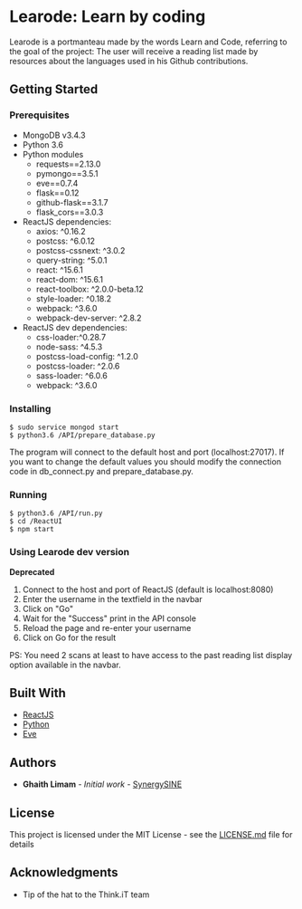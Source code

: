 # Learode: Learn by coding

Learode is a portmanteau made by the words Learn and Code, referring to the goal of the project: The user will receive a reading list made by resources about the languages used in his Github contributions.

## Getting Started
### Prerequisites
 - MongoDB v3.4.3
 - Python 3.6
 - Python modules
	 - requests==2.13.0
	 - pymongo==3.5.1
	 - eve==0.7.4
	 - flask==0.12
	 - github-flask==3.1.7
	 - flask_cors==3.0.3
 - ReactJS dependencies: 
	 - axios: ^0.16.2 
	 - postcss: ^6.0.12
	 - postcss-cssnext: ^3.0.2
	 - query-string: ^5.0.1
	 - react: ^15.6.1
	 - react-dom: ^15.6.1
	 - react-toolbox: ^2.0.0-beta.12
	 - style-loader: ^0.18.2
	 - webpack: ^3.6.0
	 - webpack-dev-server: ^2.8.2
 - ReactJS dev dependencies:
	 - css-loader:^0.28.7 
	 - node-sass: ^4.5.3 
	 - postcss-load-config: ^1.2.0
	 - postcss-loader: ^2.0.6
	 - sass-loader: ^6.0.6
	 - webpack: ^3.6.0

### Installing

    $ sudo service mongod start
    $ python3.6 /API/prepare_database.py 
The program will connect to the default host and port (localhost:27017). If you want to change the default values you should modify the connection code in db_connect.py and prepare_database.py.

### Running

    $ python3.6 /API/run.py
    $ cd /ReactUI
    $ npm start

### Using Learode dev version

**Deprecated**

 1. Connect to the host and port of ReactJS (default is localhost:8080)
 2. Enter the username in the textfield in the navbar
 3. Click on "Go"
 4. Wait for the "Success" print in the API console
 5. Reload the page and re-enter your username
 6. Click on Go for the result

PS: You need 2 scans at least to have access to the past reading list display option available in the navbar.

## Built With

* [ReactJS](https://facebook.github.io/react/)
* [Python](https://www.python.org/)
* [Eve](http://python-eve.org/)

## Authors

* **Ghaith Limam** - *Initial work* - [SynergySINE](https://github.com/SynergySINE)

## License

This project is licensed under the MIT License - see the [LICENSE.md](LICENSE.md) file for details

## Acknowledgments

* Tip of the hat to the Think.iT team


